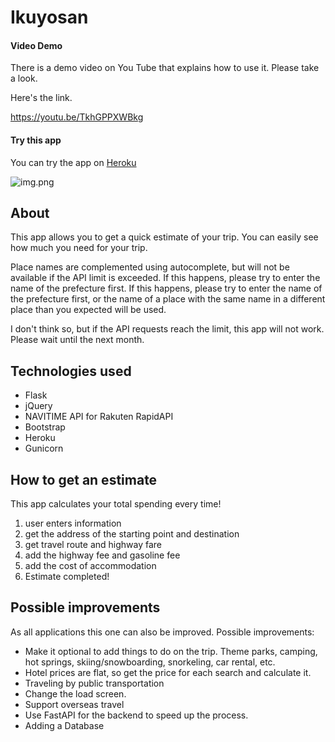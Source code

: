 # Ikuyosan

#### Video Demo

There is a demo video on You Tube that explains how to use it. Please take a look.

Here's the link.

https://youtu.be/TkhGPPXWBkg

#### Try this app

You can try the app on [Heroku](https://ikuyosan.herokuapp.com/)

![img.png](https://user-images.githubusercontent.com/64204237/133374267-207abf51-f3e2-4d65-a49c-a0afdf0c3c3d.png)

## About

This app allows you to get a quick estimate of your trip. You can easily see how much you need for your trip.

Place names are complemented using autocomplete, but will not be available if the API limit is exceeded. If this
happens, please try to enter the name of the prefecture first. If this happens, please try to enter the name of the
prefecture first, or the name of a place with the same name in a different place than you expected will be used.

I don't think so, but if the API requests reach the limit, this app will not work. Please wait until the next month.

## Technologies used

- Flask
- jQuery
- NAVITIME API for Rakuten RapidAPI
- Bootstrap
- Heroku
- Gunicorn

## How to get an estimate

This app calculates your total spending every time!

1. user enters information
2. get the address of the starting point and destination
3. get travel route and highway fare
4. add the highway fee and gasoline fee
5. add the cost of accommodation
6. Estimate completed!

## Possible improvements

As all applications this one can also be improved. Possible improvements:

- Make it optional to add things to do on the trip. Theme parks, camping, hot springs, skiing/snowboarding, snorkeling,
  car rental, etc.
- Hotel prices are flat, so get the price for each search and calculate it.
- Traveling by public transportation
- Change the load screen.
- Support overseas travel
- Use FastAPI for the backend to speed up the process.
- Adding a Database
